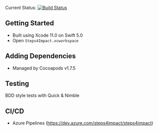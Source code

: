 Current Status: [![Build Status](https://dev.azure.com/steps4impact/steps4impact/_apis/build/status/steps4impact%20(iOS)?branchName=master)](https://dev.azure.com/steps4impact/steps4impact/_build/latest?definitionId=1&branchName=master)

## Getting Started

- Built using Xcode 11.0 on Swift 5.0
- Open `Steps4Impact.xcworkspace`

## Adding Dependencies

- Managed by Cocoapods v1.7.5

## Testing

BDD style tests with Quick & Nimble

## CI/CD

- Azure Pipelines (https://dev.azure.com/steps4impact/steps4impact)
